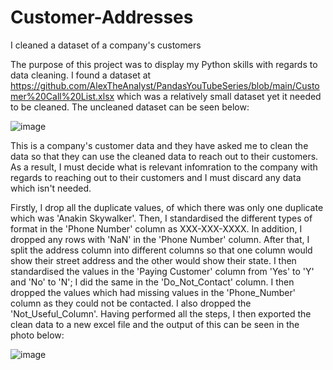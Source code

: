 # Customer-Addresses
I cleaned a dataset of a company's customers 

The purpose of this project was to display my Python skills with regards to data cleaning. I found a dataset at https://github.com/AlexTheAnalyst/PandasYouTubeSeries/blob/main/Customer%20Call%20List.xlsx which was a relatively small dataset yet it needed to be cleaned. The uncleaned dataset can be seen below:

![image](https://github.com/AdamH489/Customer-Addresses/assets/122322345/c922c006-f204-4ad8-9262-35c68732be95)

This is a company's customer data and they have asked me to clean the data so that they can use the cleaned data to reach out to their customers. As a result, I must decide what is relevant infomration to the company with regards to reaching out to their customers and I must discard any data which isn't needed.

Firstly, I drop all the duplicate values, of which there was only one duplicate which was 'Anakin Skywalker'. Then, I standardised the different types of format in the 'Phone Number' column as XXX-XXX-XXXX. In addition, I dropped any rows with 'NaN' in the 'Phone Number' column. After that, I split the address column into different columns so that one column would show their street address and the other would show their state. I then standardised the values in the 'Paying Customer' column from 'Yes' to 'Y' and 'No' to 'N'; I did the same in the 'Do_Not_Contact' column. I then dropped the values which had missing values in the 'Phone_Number' column as they could not be contacted. I also dropped the 'Not_Useful_Column'. Having performed all the steps, I then exported the clean data to a new excel file and the output of this can be seen in the photo below: 


![image](https://github.com/AdamH489/Customer-Addresses/assets/122322345/a1db9115-f7d8-4dfb-bdd6-079f54527738)
